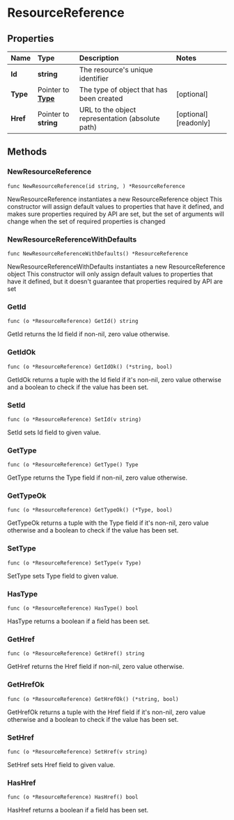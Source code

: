 # ResourceReference

## Properties

| Name | Type | Description | Notes |
| :--- | :--- | :--- | :--- |
| **Id** | **string** | The resource's unique identifier |  |
| **Type** | Pointer to [**Type**](type.md) | The type of object that has been created | \[optional\] |
| **Href** | Pointer to **string** | URL to the object representation \(absolute path\) | \[optional\] \[readonly\] |

## Methods

### NewResourceReference

`func NewResourceReference(id string, ) *ResourceReference`

NewResourceReference instantiates a new ResourceReference object This constructor will assign default values to properties that have it defined, and makes sure properties required by API are set, but the set of arguments will change when the set of required properties is changed

### NewResourceReferenceWithDefaults

`func NewResourceReferenceWithDefaults() *ResourceReference`

NewResourceReferenceWithDefaults instantiates a new ResourceReference object This constructor will only assign default values to properties that have it defined, but it doesn't guarantee that properties required by API are set

### GetId

`func (o *ResourceReference) GetId() string`

GetId returns the Id field if non-nil, zero value otherwise.

### GetIdOk

`func (o *ResourceReference) GetIdOk() (*string, bool)`

GetIdOk returns a tuple with the Id field if it's non-nil, zero value otherwise and a boolean to check if the value has been set.

### SetId

`func (o *ResourceReference) SetId(v string)`

SetId sets Id field to given value.

### GetType

`func (o *ResourceReference) GetType() Type`

GetType returns the Type field if non-nil, zero value otherwise.

### GetTypeOk

`func (o *ResourceReference) GetTypeOk() (*Type, bool)`

GetTypeOk returns a tuple with the Type field if it's non-nil, zero value otherwise and a boolean to check if the value has been set.

### SetType

`func (o *ResourceReference) SetType(v Type)`

SetType sets Type field to given value.

### HasType

`func (o *ResourceReference) HasType() bool`

HasType returns a boolean if a field has been set.

### GetHref

`func (o *ResourceReference) GetHref() string`

GetHref returns the Href field if non-nil, zero value otherwise.

### GetHrefOk

`func (o *ResourceReference) GetHrefOk() (*string, bool)`

GetHrefOk returns a tuple with the Href field if it's non-nil, zero value otherwise and a boolean to check if the value has been set.

### SetHref

`func (o *ResourceReference) SetHref(v string)`

SetHref sets Href field to given value.

### HasHref

`func (o *ResourceReference) HasHref() bool`

HasHref returns a boolean if a field has been set.

